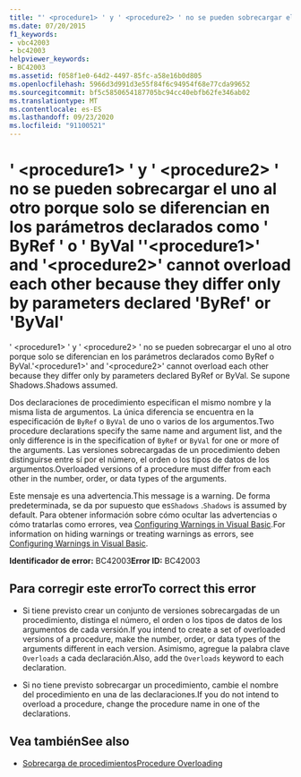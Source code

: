 ```yaml
---
title: "' <procedure1> ' y ' <procedure2> ' no se pueden sobrecargar el uno al otro porque solo se diferencian en los parámetros declarados como ' ByRef ' o ' ByVal '"
ms.date: 07/20/2015
f1_keywords:
- vbc42003
- bc42003
helpviewer_keywords:
- BC42003
ms.assetid: f058f1e0-64d2-4497-85fc-a58e16b0d805
ms.openlocfilehash: 5966d3d991d3e55f84f6c94954f68e77cda99652
ms.sourcegitcommit: bf5c5850654187705bc94cc40ebfb62fe346ab02
ms.translationtype: MT
ms.contentlocale: es-ES
ms.lasthandoff: 09/23/2020
ms.locfileid: "91100521"
---
```

# <a name="procedure1-and-procedure2-cannot-overload-each-other-because-they-differ-only-by-parameters-declared-byref-or-byval"></a><span data-ttu-id="7f68c-102">' \<procedure1> ' y ' \<procedure2> ' no se pueden sobrecargar el uno al otro porque solo se diferencian en los parámetros declarados como ' ByRef ' o ' ByVal '</span><span class="sxs-lookup"><span data-stu-id="7f68c-102">'\<procedure1>' and '\<procedure2>' cannot overload each other because they differ only by parameters declared 'ByRef' or 'ByVal'</span></span>

<span data-ttu-id="7f68c-103">' \<procedure1> ' y ' \<procedure2> ' no se pueden sobrecargar el uno al otro porque solo se diferencian en los parámetros declarados como ByRef o ByVal.</span><span class="sxs-lookup"><span data-stu-id="7f68c-103">'\<procedure1>' and '\<procedure2>' cannot overload each other because they differ only by parameters declared ByRef or ByVal.</span></span> <span data-ttu-id="7f68c-104">Se supone Shadows.</span><span class="sxs-lookup"><span data-stu-id="7f68c-104">Shadows assumed.</span></span>  
  
 <span data-ttu-id="7f68c-105">Dos declaraciones de procedimiento especifican el mismo nombre y la misma lista de argumentos. La única diferencia se encuentra en la especificación de `ByRef` o `ByVal` de uno o varios de los argumentos.</span><span class="sxs-lookup"><span data-stu-id="7f68c-105">Two procedure declarations specify the same name and argument list, and the only difference is in the specification of `ByRef` or `ByVal` for one or more of the arguments.</span></span> <span data-ttu-id="7f68c-106">Las versiones sobrecargadas de un procedimiento deben distinguirse entre sí por el número, el orden o los tipos de datos de los argumentos.</span><span class="sxs-lookup"><span data-stu-id="7f68c-106">Overloaded versions of a procedure must differ from each other in the number, order, or data types of the arguments.</span></span>  
  
 <span data-ttu-id="7f68c-107">Este mensaje es una advertencia.</span><span class="sxs-lookup"><span data-stu-id="7f68c-107">This message is a warning.</span></span> <span data-ttu-id="7f68c-108">De forma predeterminada, se da por supuesto que es`Shadows` .</span><span class="sxs-lookup"><span data-stu-id="7f68c-108">`Shadows` is assumed by default.</span></span> <span data-ttu-id="7f68c-109">Para obtener información sobre cómo ocultar las advertencias o cómo tratarlas como errores, vea [Configuring Warnings in Visual Basic](/visualstudio/ide/configuring-warnings-in-visual-basic).</span><span class="sxs-lookup"><span data-stu-id="7f68c-109">For information on hiding warnings or treating warnings as errors, see [Configuring Warnings in Visual Basic](/visualstudio/ide/configuring-warnings-in-visual-basic).</span></span>  
  
 <span data-ttu-id="7f68c-110">**Identificador de error:** BC42003</span><span class="sxs-lookup"><span data-stu-id="7f68c-110">**Error ID:** BC42003</span></span>  
  
## <a name="to-correct-this-error"></a><span data-ttu-id="7f68c-111">Para corregir este error</span><span class="sxs-lookup"><span data-stu-id="7f68c-111">To correct this error</span></span>  
  
- <span data-ttu-id="7f68c-112">Si tiene previsto crear un conjunto de versiones sobrecargadas de un procedimiento, distinga el número, el orden o los tipos de datos de los argumentos de cada versión.</span><span class="sxs-lookup"><span data-stu-id="7f68c-112">If you intend to create a set of overloaded versions of a procedure, make the number, order, or data types of the arguments different in each version.</span></span> <span data-ttu-id="7f68c-113">Asimismo, agregue la palabra clave `Overloads` a cada declaración.</span><span class="sxs-lookup"><span data-stu-id="7f68c-113">Also, add the `Overloads` keyword to each declaration.</span></span>  
  
- <span data-ttu-id="7f68c-114">Si no tiene previsto sobrecargar un procedimiento, cambie el nombre del procedimiento en una de las declaraciones.</span><span class="sxs-lookup"><span data-stu-id="7f68c-114">If you do not intend to overload a procedure, change the procedure name in one of the declarations.</span></span>  
  
## <a name="see-also"></a><span data-ttu-id="7f68c-115">Vea también</span><span class="sxs-lookup"><span data-stu-id="7f68c-115">See also</span></span>

- [<span data-ttu-id="7f68c-116">Sobrecarga de procedimientos</span><span class="sxs-lookup"><span data-stu-id="7f68c-116">Procedure Overloading</span></span>](../programming-guide/language-features/procedures/procedure-overloading.md)
